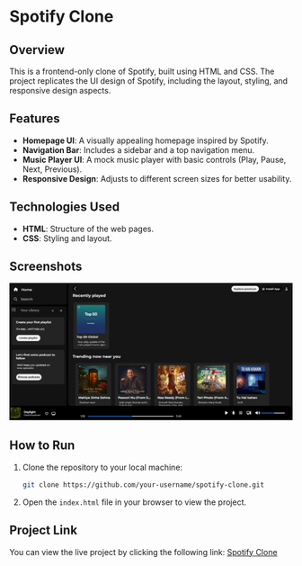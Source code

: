 # Spotify Clone

## Overview
This is a frontend-only clone of Spotify, built using HTML and CSS. The project replicates the UI design of Spotify, including the layout, styling, and responsive design aspects.

## Features
- **Homepage UI**: A visually appealing homepage inspired by Spotify.
- **Navigation Bar**: Includes a sidebar and a top navigation menu.
- **Music Player UI**: A mock music player with basic controls (Play, Pause, Next, Previous).
- **Responsive Design**: Adjusts to different screen sizes for better usability.

## Technologies Used
- **HTML**: Structure of the web pages.
- **CSS**: Styling and layout.

## Screenshots
![Homepage Screenshot](./public/screenshot1.png)

## How to Run
1. Clone the repository to your local machine:
    ```bash
    git clone https://github.com/your-username/spotify-clone.git
    ```
2. Open the `index.html` file in your browser to view the project.

## Project Link
You can view the live project by clicking the following link: [Spotify Clone](https://spotify-clone-3-zwe0.onrender.com)
